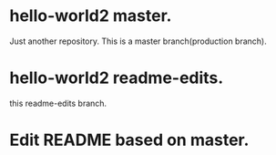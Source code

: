 # hello-world2 master. 
Just another repository. 
This is a master branch(production branch). 
# hello-world2 readme-edits. 
this readme-edits branch. 
# Edit README based on master. 
